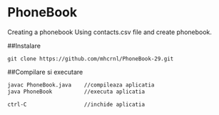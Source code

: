 # PhoneBook
Creating a phonebook
Using contacts.csv file and create phonebook.

##Instalare
```
git clone https://github.com/mhcrnl/PhoneBook-29.git
```
##Compilare si executare
``` bash
javac PhoneBook.java    //compileaza aplicatia
java PhoneBook          //executa aplicatia

ctrl-C                  //inchide aplicatia
```
